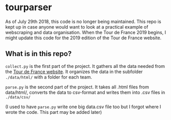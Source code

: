 # tourparser

As of July 29th 2018, this code is no longer being maintained. This repo is kept up in case anyone would want to look at a practical example of webscraping and data organisation. When the Tour de France 2019 begins, I might update this code for the 2019 edition of the Tour de France website.

## What is in this repo?
`collect.py` is the first part of the project. It gathers all the data needed from the [Tour de France website](letour.fr). It organizes the data in the subfolder `./data/html/` with a folder for each team.

`parse.py` is the second part of the project. It takes all .html files from data/html/, converts the data to csv-format and writes them into .csv files in `./data/csv/`

(I used to have `parse.py` write one big data.csv file too but I forgot where I wrote the code. This part may be added later)
